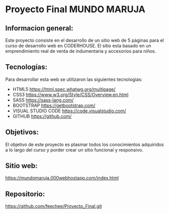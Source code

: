 # Proyecto Final MUNDO MARUJA

## Informacion general:
Este proyecto consiste en el desarrollo de un sitio web de 5 páginas para el curso de desarrollo web en CODERHOUSE. El sitio esta basado en un emprendimiento real de venta de indumentaria y accesorios para niños.

## Tecnologías:
Para desarrollar esta web se utilizaron las siguientes tecnologias:
* HTML5 https://html.spec.whatwg.org/multipage/
* CSS3 https://www.w3.org/Style/CSS/Overview.en.html
* SASS https://sass-lang.com/
* BOOTSTRAP https://getbootstrap.com/
* VISUAL STUDIO CODE https://code.visualstudio.com/
* GITHUB https://github.com/

## Objetivos:
El objetivo de este proyecto es plasmar todos los conocimientos adquiridos a lo largo del curso y porder crear un sitio funcional y responsivo.

## Sitio web:
https://mundomaruja.000webhostapp.com/index.html

## Repositorio:
https://github.com/feechee/Proyecto_Final.git



